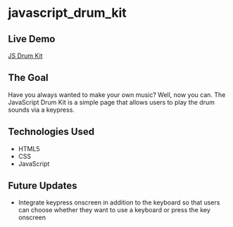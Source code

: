 # javascript_drum_kit

## Live Demo

[JS Drum Kit](https://thelegendaryphoenix.github.io/javascript_drum_kit/)

## The Goal

Have you always wanted to make your own music? Well, now you can. The JavaScript Drum Kit is a simple page that allows users to play the drum sounds via a keypress.

## Technologies Used

- HTML5
- CSS
- JavaScript

## Future Updates

- Integrate keypress onscreen in addition to the keyboard so that users can choose whether they want to use a keyboard or press the key onscreen
